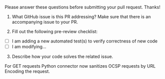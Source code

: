 Please answer these questions before submitting your pull request. Thanks!

1. What GitHub issue is this PR addressing? Make sure that there is an accompanying issue to your PR.

2. Fill out the following pre-review checklist:

- [ ] I am adding a new automated test(s) to verify correctness of new code
- [ ] I am modifying...

3. Describe how your code solves the related issue.

For GET requests Python connector now sanitizes OCSP requests by URL Encoding the request.
